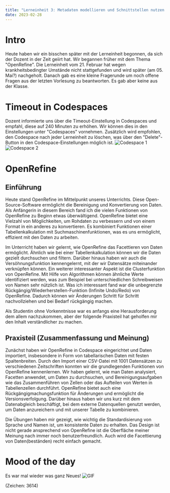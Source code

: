 ```yaml
---
title: "Lerneinheit 3: Metadaten modellieren und Schnittstellen nutzen 1/2 (OpenRefine)"
date: 2023-02-28
---
```


# Intro

Heute haben wir ein bisschen später mit der Lerneinheit begonnen, da sich der Dozent in der Zeit geiirt hat. Wir begannen früher mit dem Thema "OpenRefine". Die Lerneinheit vom 21. Februar hat wegen krankheitsbedingter Umstände nicht stattgefunden und wird später (am 05. Mai?) nachgeholt. Danach gab es eine kleine Fragerunde um noch offene Fragen aus der letzten Vorlesung zu beantworten. Es gab aber keine aus der Klasse.

# Timeout in Codespaces
Dozent informierte uns über die Timeout-Einstellung in Codespaces und empfahl, diese auf 240 Minuten zu erhöhen. Wir können dies in den Einstellungen unter "Codespaces" vornehmen. Zusätzlich wird empfohlen, den Codespace nach jeder Lerneinheit zu löschen, was über den "Delete"-Button in den Codespace-Einstellungen möglich ist.
![Codespace 1](https://pad.gwdg.de/uploads/93466426-b238-4abe-99aa-35eb70a6a02b.png)
![Codespace 2](https://pad.gwdg.de/uploads/7426fdc7-f278-4630-83df-cba152585a73.png)


# OpenRefine

## Einführung
Heute stand OpenRefine im Mittelpunkt unseres Unterrichts. Diese Open-Source-Software ermöglicht die Bereinigung und Konvertierung von Daten. Als Anfängerin in diesem Bereich fand ich die vielen Funktionen von OpenRefine zu Beginn etwas überwältigend.  OpenRefine bietet eine Vielzahl von Möglichkeiten, um Rohdaten zu verbessern und von einem Format in ein anderes zu konvertieren. Es kombiniert Funktionen einer Tabellenkalkulation mit Suchmaschinenfunktionen, was es uns ermöglicht, effizient mit den Daten zu arbeiten.

Im Unterricht haben wir gelernt, wie OpenRefine das Facettieren von Daten ermöglicht. Ähnlich wie bei einer Tabellenkalkulation können wir die Daten gezielt durchsuchen und filtern. Darüber hinaus haben wir auch die Versöhnungsfunktion kennengelernt, mit der wir Datensätze miteinander verknüpfen können. Ein weiterer interessanter Aspekt ist die Clusterfunktion von OpenRefine. Mit Hilfe von Algorithmen können ähnliche Werte identifiziert werden, was zum Beispiel bei unterschiedlichen Schreibweisen von Namen sehr nützlich ist. Was ich interessant fand war die unbegrenzte Rückgängig/Wiederherstellen-Funktion (Infinite Undo/Redo) von OpenRefine. Dadurch können wir Änderungen Schritt für Schritt nachvollziehen und bei Bedarf rückgängig machen.

Als Studentin ohne Vorkenntnisse war es anfangs eine Herausforderung dem allem nachzukommen, aber der folgende Praxisteil hat geholfen mir den Inhalt verständlicher zu machen.

## Praxisteil (Zusammenfassung und Meinung)
Zunächst haben wir OpenRefine in Codespace eingerichtet und Daten importiert, insbesondere in Form von tabellarischen Daten mit festen Spaltenbreiten. Durch den Import einer CSV-Datei mit 1001 Datensätzen zu verschiedenen Zeitschriften konnten wir die grundlegenden Funktionen von OpenRefine kennenlernen. Wir haben gelernt, wie man Daten analysiert, Facetten anwendet, um Daten zu durchsuchen, und Bereinigungsaufgaben wie das Zusammenführen von Zellen oder das Aufteilen von Werten in Tabellenzellen durchführt. OpenRefine bietet auch eine Rückgängigmachungsfunktion für Änderungen und ermöglicht die Versionsverfolgung. Darüber hinaus haben wir uns kurz mit dem Datenabgleich beschäftigt, bei dem externe Datenquellen genutzt werden, um Daten anzureichern und mit unserer Tabelle zu kombinieren.

Die Übungen haben mir gezeigt, wie wichtig die Standardisierung von Sprache und Namen ist, um konsistente Daten zu erhalten. Das Design ist nicht gerade ansprechend von OpenRefine ist die Oberfläche meiner Meinung nach immer noch benutzerfreundlich. Auch wird die Facettierung von Daten(beständen) recht einfach gemacht.

# Mood of the day
Es war mal wieder was ganz Neues!
![GIF](https://rosalindparr.files.wordpress.com/2015/02/open-refine.gif)

(Zeichen: 3614)

